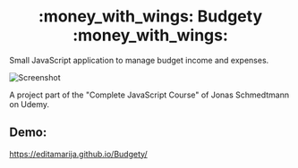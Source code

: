 <h1 align="center">
  :money_with_wings: Budgety :money_with_wings:
</h1>

Small JavaScript application to manage budget income and expenses.  

![Screenshot](https://user-images.githubusercontent.com/52567746/86042646-c0e68a80-ba47-11ea-9d47-bc1095fd8b20.png)

A project part of the "Complete JavaScript Course" of Jonas Schmedtmann on Udemy.

## Demo:
https://editamarija.github.io/Budgety/
